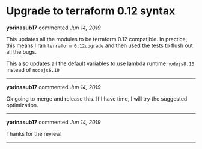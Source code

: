 # Upgrade to terraform 0.12 syntax

**yorinasub17** commented *Jun 14, 2019*

This updates all the modules to be terraform 0.12 compatible. In practice, this means I ran `terraform 0.12upgrade` and then used the tests to flush out all the bugs.

This also updates all the default variables to use lambda runtime `nodejs8.10` instead of `nodejs6.10`
<br />
***


**yorinasub17** commented *Jun 14, 2019*

Ok going to merge and release this. If I have time, I will try the suggested optimization.
***

**yorinasub17** commented *Jun 14, 2019*

Thanks for the review!
***

